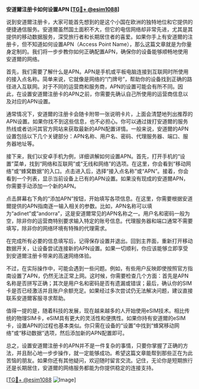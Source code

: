 **安道爾注册卡如何设置APN [[TG💪+ @esim1088](https://t.me/s/esim1088)]**

说到安道爾注册卡，大家可能首先想到的是这个小国在欧洲的独特地位和它提供的便捷通信服务。安道爾虽然国土面积不大，但它的电信网络却非常先进，尤其是其提供的移动数据服务，深受旅行者和长期居住者的喜爱。如果你手上有安道爾的注册卡，但不知道如何设置APN（Access Point Name），那么这篇文章就是为你量身定制的。我们将一步步教你如何正确配置APN，确保你的设备能够顺畅地使用安道爾的网络。

首先，我们需要了解什么是APN。APN是手机或平板电脑连接到互联网时所使用的接入点名称。简单来说，它就像是网络的“门牌号”，帮助你的设备找到正确的路径进入互联网。对于不同的运营商和服务商，APN的设置可能会有所不同。因此，在设置安道爾注册卡的APN之前，你需要先确认自己所使用的运营商信息以及对应的APN设置。

通常情况下，安道爾的注册卡会随卡附带一张说明卡片，上面会清楚地列出推荐的APN设置。如果你找不到这些信息，也不必担心。你可以通过拨打安道爾的服务热线或者访问其官方网站来获取最新的APN配置详情。一般来说，安道爾的APN设置包括以下几个关键部分：APN名称、用户名、密码、代理服务器、端口、服务器地址等。

接下来，我们以安卓手机为例，详细讲解如何设置APN。首先，打开手机的“设置”菜单，找到“网络和互联网”或“无线和网络”的选项。在这里，你会看到“移动网络”或“蜂窝数据”的入口。点击进入后，选择“接入点名称”或“APN”。接着，你会看到一个列表，显示当前设备上已有的APN设置。如果没有现成的安道爾APN，你需要手动添加一个新的APN。

点击屏幕右下角的“添加APN”按钮，开始填写各项信息。在这里，你需要根据安道爾提供的APN指南逐一输入相关的参数。比如，APN名称可以填为“adinet”或“andorra”，这是安道爾常见的APN名称之一。用户名和密码一般为空，除非你的运营商特别要求输入特定的账号信息。代理服务器和端口通常不需要填写，除非你的网络环境有特殊的代理需求。

在完成所有必要的信息填写后，记得保存设置并退出。回到主界面，重新打开移动数据开关，让设备尝试连接新的APN设置。如果一切顺利，你应该能够立即享受到安道爾注册卡带来的高速网络体验。

不过，在实际操作中，可能会遇到一些问题。例如，有些用户反映即使按照官方指南设置了APN，仍然无法正常上网。这时候，你需要检查几个方面：首先是APN名称是否拼写正确；其次是用户名和密码是否有遗漏或错误；最后，确认你的SIM卡是否已经激活并且账户余额充足。如果经过多次尝试仍无法解决问题，建议直接联系安道爾客服寻求帮助。

值得一提的是，随着科技的发展，现在越来越多的人开始使用eSIM技术。相比传统的物理SIM卡，eSIM具有更大的灵活性和便携性。如果你持有安道爾的eSIM卡，设置APN的过程也基本类似。你只需在设备的“设置”中找到“蜂窝移动网络”或“移动数据”选项，然后添加新的APN配置即可。

总之，设置安道爾注册卡的APN并不是一件复杂的事情，只要你掌握了正确的方法，并且耐心地一步步操作，就一定能够成功。希望这篇文章能帮到那些正在为此苦恼的朋友。如果你还有其他疑问，欢迎随时留言交流。记住，无论你是短期旅行还是长期居住，安道爾的网络服务都能为你提供稳定的连接支持。

[[TG💪+ @esim1088](https://t.me/s/esim1088) ![Image](https://i.postimg.cc/4NQfJmqS/Snipaste-2025-05-13-00-14-12.png)]